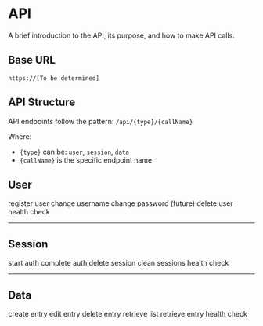 # API

A brief introduction to the API, its purpose, and how to make API calls.

## Base URL
```https://[To be determined]```

## API Structure
API endpoints follow the pattern: `/api/{type}/{callName}`

Where:
- `{type}` can be: `user`, `session`, `data`
- `{callName}` is the specific endpoint name

## User

register user
change username
change password (future)
delete user
health check

---


## Session

start auth
complete auth
delete session
clean sessions
health check

---


## Data

create entry
edit entry
delete entry
retrieve list
retrieve entry
health check
